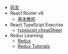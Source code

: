 <!--
 * @Author: 盐焗乳鸽还要砂锅
 * @Date: 2022-04-02 10:27:57
 * @Description: 文件描述
-->

- [前言](/README.md)
- React Router v6
  - [基本教程](./React/ReactRouterV6.md)
- React TypeScipt Execrise
  - [typescipt cheatSheet](./React/ReactTypescript-cheatSheet.md)
- Redux Learning
  - [Redux](./Redux/Redux.md)
  - [Redux Tutorials](./Redux/Redux-Tutorials.md)
